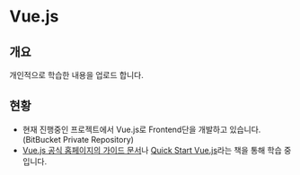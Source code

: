# Vue.js

## 개요
개인적으로 학습한 내용을  업로드 합니다.

## 현황
* 현재 진행중인 프로젝트에서 Vue.js로 Frontend단을 개발하고 있습니다. (BitBucket Private Repository)
* [Vue.js 공식 홈페이지의 가이드 문서](https://kr.vuejs.org/v2/guide/)나 [Quick Start Vue.js](http://rubypaper.tistory.com/entry/Vuejs-%ED%80%B5-%EC%8A%A4%ED%83%80%ED%8A%B8%EA%B0%80-%EC%A4%84%EA%B0%84%EB%90%98%EC%97%88%EC%8A%B5%EB%8B%88%EB%8B%A4)라는 책을 통해 학습 중 입니다.
